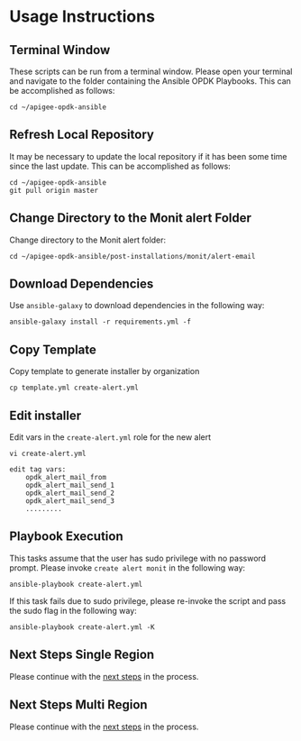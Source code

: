 # Usage Instructions

## Terminal Window
These scripts can be run from a terminal window. Please open your terminal and navigate to the folder
containing the Ansible OPDK Playbooks. This can be accomplished as follows: 

    cd ~/apigee-opdk-ansible

## Refresh Local Repository
It may be necessary to update the local repository if it has been some time since the last update.
This can be accomplished as follows: 

    cd ~/apigee-opdk-ansible
    git pull origin master

## Change Directory to the Monit alert Folder
Change directory to the Monit alert folder:

    cd ~/apigee-opdk-ansible/post-installations/monit/alert-email

## Download Dependencies
Use `ansible-galaxy` to download dependencies in the following way: 

    ansible-galaxy install -r requirements.yml -f
	
## Copy Template
Copy template to generate installer by organization

    cp template.yml create-alert.yml
	
## Edit installer
Edit vars in the `create-alert.yml` role for the new alert

    vi create-alert.yml
	
	edit tag vars:
		opdk_alert_mail_from
		opdk_alert_mail_send_1
		opdk_alert_mail_send_2
		opdk_alert_mail_send_3
		.........

## Playbook Execution

This tasks assume that the user has sudo privilege with no password prompt. Please invoke `create alert monit` in the following way:
    
    ansible-playbook create-alert.yml

If this task fails due to sudo privilege, please re-invoke the script and pass the sudo flag in the following way: 

    ansible-playbook create-alert.yml -K
    

## Next Steps Single Region

Please continue with the [next steps](../../installations/single-region/README.md#quick-start-usage-overview) in the process.

## Next Steps Multi Region

Please continue with the [next steps](../../installations/multi-region/README.md#quick-start-usage-overview) in the process.